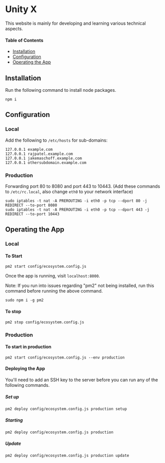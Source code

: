 # Unity X
This website is mainly for developing and learning various technical aspects. 

#### Table of Contents
- [Installation](#installation)
- [Configuration](#config)
- [Operating the App](#running)

## Installation <a name="installation"></a>
Run the following command to install node packages.
```
npm i
```

## Configuration <a name="config"></a>
### Local
Add the following to `/etc/hosts` for sub-domains:
```
127.0.0.1 example.com
127.0.0.1 rajpatel.example.com
127.0.0.1 jakemaschoff.example.com
127.0.0.1 othersubdomain.example.com
```
### Production
Forwarding port 80 to 8080 and port 443 to 10443.
(Add these commands to `/etc/rc.local`, also change `eth0` to your network interface)
```
sudo iptables -t nat -A PREROUTING -i eth0 -p tcp --dport 80 -j REDIRECT --to-port 8080
sudo iptables -t nat -A PREROUTING -i eth0 -p tcp --dport 443 -j REDIRECT --to-port 10443
```

## Operating the App <a name="running"></a>

### Local
#### To Start
```
pm2 start config/ecosystem.config.js
```
Once the app is running, visit `localhost:8000`.

Note: If you run into issues regarding "pm2" not being installed, run this command before running the above command.

```
sudo npm i -g pm2
```

#### To stop
```
pm2 stop config/ecosystem.config.js
```

### Production
#### To start in production
```
pm2 start config/ecosystem.config.js --env production
```
#### Deploying the App
You'll need to add an SSH key to the server before you can run any of the following commands.
##### Set up
```
pm2 deploy config/ecosystem.config.js production setup
```
##### Starting
```
pm2 deploy config/ecosystem.config.js production
```
##### Update
```
pm2 deploy config/ecosystem.config.js production update
```




